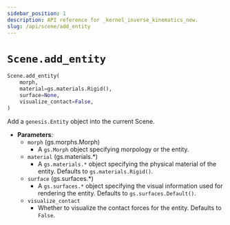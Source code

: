 ```yaml
---
sidebar_position: 1
description: API reference for _kernel_inverse_kinematics_new.
slug: /api/scene/add_entity
---
```


# `Scene.add_entity`

```python
Scene.add_entity(
    morph,
    material=gs.materials.Rigid(),
    surface=None,
    visualize_contact=False,
)
```

Add a `genesis.Entity` object into the current Scene.

- **Parameters**:
  - `morph` (gs.morphs.Morph)
    - A `gs.Morph` object specifying morpology or the entity.
  - `material` (gs.materials.*)
    - A `gs.materials.*` object specifying the physical material of the entity. Defaults to `gs.materials.Rigid()`.
  - `surface` (gs.surfaces.*) 
    - A `gs.surfaces.*` object specifying the visual information used for rendering the entity. Defaults to `gs.surfaces.Default()`.
  - `visualize_contact`
    - Whether to visualize the contact forces for the entity. Defaults to `False`.